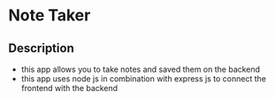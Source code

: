 # Note Taker 

## Description
- this app allows you to take notes and saved them on the backend
- this app uses node js in combination with express js to connect the frontend with the backend
